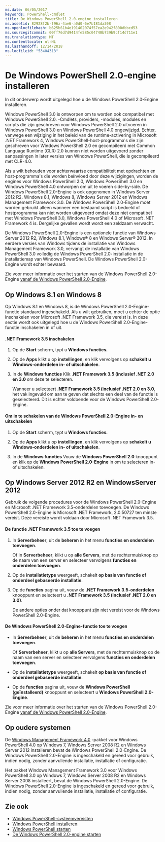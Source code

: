 ```yaml
---
ms.date: 06/05/2017
keywords: PowerShell-cmdlet
title: De Windows PowerShell 2.0-engine installeren
ms.assetid: 82928f2b-f96a-4ae6-a0d0-6e7b181da308
ms.openlocfilehash: b625b61b4e191402074f57ea2e942f800dbbcd53
ms.sourcegitcommit: 00ff76d7d9414fe585c04740b739b9cf14d711e1
ms.translationtype: MT
ms.contentlocale: nl-NL
ms.lasthandoff: 12/14/2018
ms.locfileid: "53404313"
---
```

# <a name="installing-the-windows-powershell-20-engine"></a>De Windows PowerShell 2.0-engine installeren
In dit onderwerp wordt uitgelegd hoe u de Windows PowerShell 2.0-Engine installeren.

Windows PowerShell 3.0 is ontworpen om te worden ook compatibel met Windows PowerShell 2.0. -Cmdlets, providers, -modules, modules en scripts die zijn geschreven voor Windows PowerShell 2.0 uitvoeren in Windows PowerShell 3.0 en Windows PowerShell 4.0 ongewijzigd. Echter, vanwege een wijziging in het beleid van de runtime-activering in Microsoft .NET Framework 4, Windows PowerShell-host-programma's die zijn geschreven voor Windows PowerShell 2.0 en gecompileerd met Common Language Runtime (CLR) 2.0 kunnen niet worden uitgevoerd zonder aanpassingen in later versies van Windows PowerShell, die is gecompileerd met CLR-4.0.

Als u wilt behouden voor achterwaartse compatibiliteit met opdrachten en host-programma's die worden beïnvloed door deze wijzigingen, worden de engines voor Windows PowerShell 2.0, Windows PowerShell 3.0 en Windows PowerShell 4.0 ontworpen om uit te voeren side-by-side. De Windows PowerShell 2.0-Engine is ook opgenomen in Windows Server 2012 R2, Windows 8.1, Windows 8, Windows Server 2012 en Windows Management Framework 3.0. De Windows PowerShell 2.0-Engine moet worden gebruikt alleen wanneer een bestaand script is bedoeld of hostprogramma kan niet worden uitgevoerd omdat deze niet compatibel met Windows PowerShell 3.0, Windows PowerShell 4.0 of Microsoft .NET Framework 4 is. Dergelijke gevallen wordt wordt een zeldzaam verwacht.

De Windows PowerShell 2.0-Engine is een optionele functie van Windows Server 2012 R2, Windows 8.1, Windows® 8 en Windows Server® 2012. In eerdere versies van Windows tijdens de installatie van Windows Management Framework 3.0, vervangt de installatie van Windows PowerShell 3.0 volledig de Windows PowerShell 2.0-installatie in de installatiemap van Windows PowerShell. De Windows PowerShell 2.0-Engine wordt echter bewaard.

Zie voor meer informatie over het starten van de Windows PowerShell 2.0-Engine [vanaf de Windows PowerShell 2.0-Engine](../getting-started/Starting-the-Windows-PowerShell-2.0-Engine.md).

## <a name="on-windows-81-and-windows-8"></a>Op Windows 8.1 en Windows 8
Op Windows 8.1 en Windows 8, is de Windows PowerShell 2.0-Engine-functie standaard ingeschakeld. Als u wilt gebruiken, moet u echter de optie inschakelen voor Microsoft .NET Framework 3.5, die vereist is. In deze sectie wordt ook uitgelegd hoe u de Windows PowerShell 2.0-Engine-functie inschakelen in of uit.

#### <a name="to-turn-on-net-framework-35"></a>.NET Framework 3.5 inschakelen

1. Op de **Start** scherm, typt u **Windows functies**.

2. Op de **Apps** klikt u op **instellingen**, en klik vervolgens op **schakelt u Windows-onderdelen in- of uitschakelen**.

3. In de **Windows functies** Klik **.NET Framework 3.5 (inclusief .NET 2.0 en 3.0** om deze te selecteren.

    Wanneer u selecteert **.NET Framework 3.5 (inclusief .NET 2.0 en 3.0**, het vak ingevuld om aan te geven dat slechts een deel van de functie is geselecteerd. Dit is echter voldoende voor de Windows PowerShell 2.0-Engine.

#### <a name="to-turn-the-windows-powershell-20-engine-on-and-off"></a>Om in te schakelen van de Windows PowerShell 2.0-Engine in- en uitschakelen

1. Op de **Start** scherm, typt u **Windows functies**.

2. Op de **Apps** klikt u op **instellingen**, en klik vervolgens op **schakelt u Windows-onderdelen in- of uitschakelen**.

3. In de **Windows functies** Vouw de **Windows PowerShell 2.0** knooppunt en klik op de **Windows PowerShell 2.0-Engine** in om te selecteren in- of uitschakelen.

## <a name="on-windows-server-2012-r2-and-windows-server-2012"></a>Op Windows Server 2012 R2 en WindowsServer 2012
Gebruik de volgende procedures voor de Windows PowerShell 2.0-Engine en Microsoft .NET Framework 3.5-onderdelen toevoegen. De Windows PowerShell 2.0-Engine is Microsoft .NET Framework, 2.0.50727 ten minste vereist. Deze vereiste wordt voldaan door Microsoft .NET Framework 3.5.

#### <a name="to-add-the-net-framework-35-feature"></a>De functie .NET Framework 3.5 toe te voegen

1. In **Serverbeheer**, uit de **beheren** in het menu **functies en onderdelen toevoegen**.

    Of in **Serverbeheer**, klikt u op **alle Servers**, met de rechtermuisknop op de naam van een server en selecteer vervolgens **functies en onderdelen toevoegen**.

2. Op de **installatietype** weergeeft, schakelt **op basis van functie of onderdeel gebaseerde installatie**.

3. Op de **functies** pagina uit, vouw de **.NET Framework 3.5-onderdelen** knooppunt en selecteert u **.NET Framework 3.5 (inclusief .NET 2.0 en 3.0)**.

    De andere opties onder dat knooppunt zijn niet vereist voor de Windows PowerShell 2.0-Engine.

#### <a name="to-add-the-windows-powershell-20-engine-feature"></a>De Windows PowerShell 2.0-Engine-functie toe te voegen

- In **Serverbeheer**, uit de **beheren** in het menu **functies en onderdelen toevoegen**.

    Of **Serverbeheer**, klikt u op **alle Servers**, met de rechtermuisknop op de naam van een server en selecteer vervolgens **functies en onderdelen toevoegen**.

- Op de **installatietype** weergeeft, schakelt **op basis van functie of onderdeel gebaseerde installatie**.

- Op de **functies** pagina uit, vouw de **Windows PowerShell (geïnstalleerd)** knooppunt en selecteert u **Windows PowerShell 2.0-Engine**.

Zie voor meer informatie over het starten van de Windows PowerShell 2.0-Engine [vanaf de Windows PowerShell 2.0-Engine](../getting-started/Starting-the-Windows-PowerShell-2.0-Engine.md).

## <a name="on-earlier-systems"></a>Op oudere systemen
De [Windows Management Framework 4.0](https://go.microsoft.com/fwlink/?LinkID=293881) -pakket voor Windows PowerShell 4.0 op Windows 7, Windows Server 2008 R2 en Windows Server 2012 installeren bevat de Windows PowerShell 2.0-Engine. De Windows PowerShell 2.0-Engine is ingeschakeld en gereed voor gebruik, indien nodig, zonder aanvullende installatie, installatie of configuratie.

Het pakket Windows Management Framework 3.0 voor Windows PowerShell 3.0 op Windows 7, Windows Server 2008 R2 en Windows Server 2008 installeert, bevat de Windows PowerShell 2.0-Engine. De Windows PowerShell 2.0-Engine is ingeschakeld en gereed voor gebruik, indien nodig, zonder aanvullende installatie, installatie of configuratie.

## <a name="see-also"></a>Zie ook
- [Windows PowerShell-systeemvereisten](Windows-PowerShell-System-Requirements.md)
- [Windows PowerShell installeren](Installing-Windows-PowerShell.md)
- [Windows PowerShell starten](https://technet.microsoft.com/en-us/library/8ec8c2d7-8e7c-4722-a3d2-498fe5739a8e)
- [De Windows PowerShell 2.0-engine starten](../getting-started/Starting-the-Windows-PowerShell-2.0-Engine.md)